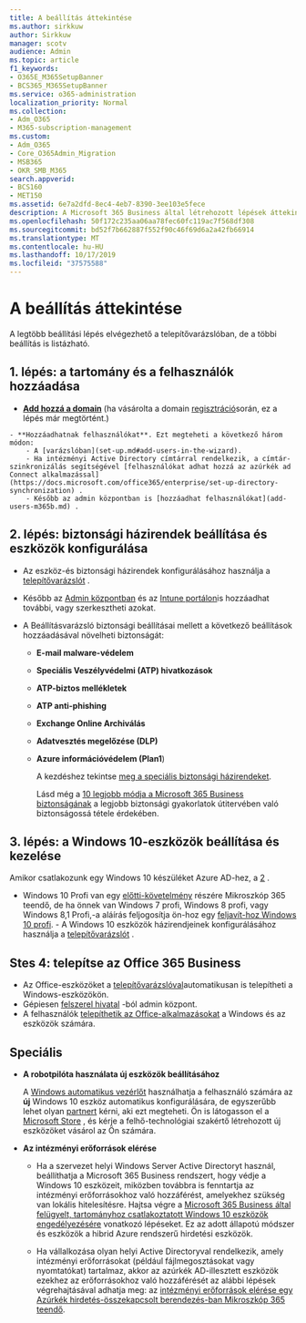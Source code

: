 ```yaml
---
title: A beállítás áttekintése
ms.author: sirkkuw
author: Sirkkuw
manager: scotv
audience: Admin
ms.topic: article
f1_keywords:
- O365E_M365SetupBanner
- BCS365_M365SetupBanner
ms.service: o365-administration
localization_priority: Normal
ms.collection:
- Adm_O365
- M365-subscription-management
ms.custom:
- Adm_O365
- Core_O365Admin_Migration
- MSB365
- OKR_SMB_M365
search.appverid:
- BCS160
- MET150
ms.assetid: 6e7a2dfd-8ec4-4eb7-8390-3ee103e5fece
description: A Microsoft 365 Business által létrehozott lépések áttekintése.
ms.openlocfilehash: 50f172c235aa06aa78fec60fc119ac7f568df308
ms.sourcegitcommit: bd52f7b662887f552f90c46f69d6a2a42fb66914
ms.translationtype: MT
ms.contentlocale: hu-HU
ms.lasthandoff: 10/17/2019
ms.locfileid: "37575588"
---
```

# <a name="overview-of-setup"></a>A beállítás áttekintése

A legtöbb beállítási lépés elvégezhető a telepítővarázslóban, de a többi beállítás is listázható.


## <a name="step-1-add-your-domain-and-users"></a>1. lépés: a tartomány és a felhasználók hozzáadása

   - **[Add hozzá a domain](set-up.md#add-your-domain-to-personalize-sign-in)** (ha vásárolta a domain [regisztráció](sign-up.md)során, ez a lépés már megtörtént.)

    - **Hozzáadhatnak felhasználókat**. Ezt megteheti a következő három módon:
        - A [varázslóban](set-up.md#add-users-in-the-wizard).
        - Ha intézményi Active Directory címtárral rendelkezik, a címtár-szinkronizálás segítségével [felhasználókat adhat hozzá az azúrkék ad Connect alkalmazással](https://docs.microsoft.com/office365/enterprise/set-up-directory-synchronization) .
        - Később az admin központban is [hozzáadhat felhasználókat](add-users-m365b.md) .
## <a name="step-2-set-up-security-policies-and-configure-devices"></a>2. lépés: biztonsági házirendek beállítása és eszközök konfigurálása 

  - Az eszköz-és biztonsági házirendek konfigurálásához használja a [telepítővarázslót](set-up.md#protect-data-and-devices) . 
  - Később az [Admin központban](view-policies-and-devices.md) és az [Intune portálon](https://docs.microsoft.com/intune/tutorial-walkthrough-intune-portal)is hozzáadhat további, vagy szerkesztheti azokat.
  - A Beállításvarázsló biztonsági beállításai mellett a következő beállítások hozzáadásával növelheti biztonságát:

      - **E-mail malware-védelem**
      - **Speciális Veszélyvédelmi (ATP) hivatkozások**
      - **ATP-biztos mellékletek**
      - **ATP anti-phishing**
      - **Exchange Online Archiválás**
      - **Adatvesztés megelőzése (DLP)**
      - **Azure információvédelem (Plan1**)

          A kezdéshez tekintse [meg a speciális biztonsági házirendeket](set-up-advanced-security.md).

        Lásd még a [10 legjobb módja a Microsoft 365 Business biztonságának](https://docs.microsoft.com/office365/admin/security-and-compliance/secure-your-business-data) a legjobb biztonsági gyakorlatok útitervében való biztonságossá tétele érdekében.

## <a name="step-3-set-up-and-manage-windows-10-devices"></a>3. lépés: a Windows 10-eszközök beállítása és kezelése

   Amikor csatlakozunk egy Windows 10 készüléket Azure AD-hez, a [2](#step-2-set-up-security-policies-and-configure-devices) .

   - Windows 10 Profi van egy [előtti-követelmény](pre-requisites-for-data-protection.md) részére Mikroszkóp 365 teendő, de ha önnek van Windows 7 profi, Windows 8 profi, vagy Windows 8,1 Profi,-a aláírás feljogosítja ön-hoz egy [feljavít-hoz Windows 10 profi](https://docs.microsoft.com/microsoft-365/business/upgrade-to-windows-pro-creators-update).
    - A Windows 10 eszközök házirendjeinek konfigurálásához használja a [telepítővarázslót](set-up.md#protect-data-and-devices) .

## <a name="stes-4-install-office-365-business"></a>Stes 4: telepítse az Office 365 Business
- Az Office-eszközöket a [telepítővarázslóval](set-up.md#deploy-office-365-client-apps)automatikusan is telepítheti a Windows-eszközökön.
- Gépiesen [felszerel hivatal](auto-install-or-uninstall-office.md) -ból admin központ.
- A felhasználók [telepíthetik az Office-alkalmazásokat](https://docs.microsoft.com/office365/admin/setup/install-applications) a Windows és az eszközök számára.
     
## <a name="advanced"></a>Speciális
- **A robotpilóta használata új eszközök beállításához**
            
     A [Windows automatikus vezérlőt](add-autopilot-devices-and-profile.md) használhatja a felhasználó számára az **új** Windows 10 eszköz automatikus konfigurálására, de egyszerűbb lehet olyan [partnert](https://www.microsoft.com/solution-providers/search) kérni, aki ezt megteheti. Ön is látogasson el a [Microsoft Store](https://go.microsoft.com/fwlink/?linkid=874598) , és kérje a felhő-technológiai szakértő létrehozott új eszközöket vásárol az Ön számára.

- **Az intézményi erőforrások elérése**

     - Ha a szervezet helyi Windows Server Active Directoryt használ, beállíthatja a Microsoft 365 Business rendszert, hogy védje a Windows 10 eszközeit, miközben továbbra is fenntartja az intézményi erőforrásokhoz való hozzáférést, amelyekhez szükség van lokális hitelesítésre. Hajtsa végre a [Microsoft 365 Business által felügyelt, tartományhoz csatlakoztatott Windows 10 eszközök engedélyezésére](manage-windows-devices.md) vonatkozó lépéseket. Ez az adott állapotú módszer és eszközök a hibrid Azure rendszerű hirdetési eszközök.

    - Ha vállalkozása olyan helyi Active Directoryval rendelkezik, amely intézményi erőforrásokat (például fájlmegosztásokat vagy nyomtatókat) tartalmaz, akkor az azúrkék AD-illesztett eszközök ezekhez az erőforrásokhoz való hozzáférését az alábbi lépések végrehajtásával adhatja meg: az [intézményi erőforrások elérése egy Azúrkék hirdetés-összekapcsolt berendezés-ban Mikroszkóp 365 teendő](access-resources.md).

  